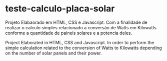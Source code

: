 # teste-calculo-placa-solar

Projeto Elabaorado em HTML, CSS e Javascript.
Com a finalidade de realizar o calculo simples relacionado a conversão de Watts em Kilowatts
conforme a quantidade de paineis solares e a potencia deles.



Project Elaborated in HTML, CSS and Javascript.
In order to perform the simple calculation related to the conversion of Watts to Kilowatts
depending on the number of solar panels and their power.

